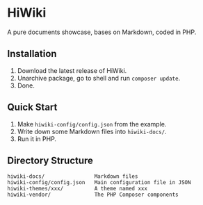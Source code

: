 
# HiWiki

A pure documents showcase, bases on Markdown, coded in PHP.

## Installation

1. Download the latest release of HiWiki.
2. Unarchive package, go to shell and run `composer update`.
3. Done.

## Quick Start

1. Make `hiwiki-config/config.json` from the example.
2. Write down some Markdown files into `hiwiki-docs/`.
3. Run it in PHP. 

## Directory Structure

```
hiwiki-docs/                Markdown files
hiwiki-config/config.json   Main configuration file in JSON
hiwiki-themes/xxx/          A theme named xxx
hiwiki-vendor/              The PHP Composer components
```

